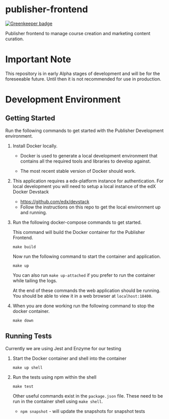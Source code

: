# publisher-frontend

[![Greenkeeper badge](https://badges.greenkeeper.io/edx/publisher-frontend.svg)](https://greenkeeper.io/)

Publisher frontend to manage course creation and marketing content curation.

# Important Note

This repository is in early Alpha stages of development and will be for the foreseeable future. Until then it is
not recommended for use in production.

# Development Environment

## Getting Started

Run the following commands to get started with the Publisher Development environment.

1. Install Docker locally.
    * Docker is used to generate a local development environment that contains all the required tools and libraries to
    develop against.

    * The most recent stable version of Docker should work.

2. This application requires a edx-platform instance for authentication. For local development
   you will need to setup a local instance of the edX Docker Devstack
    * https://github.com/edx/devstack
    * Follow the instructions on this repo to get the local environment up and running.

3. Run the following docker-compose commands to get started.

    This command will build the Docker container for the Publisher Frontend.

    ```
    make build
    ```

    Now run the following command to start the container and application.

    ```
    make up
    ```

    You can also run `make up-attached` if you prefer to run the container while tailing the logs.

    At the end of these commands the web application should be running. You should be able to view it
    in a web browser at `localhost:18400`.

4. When you are done working run the following command to stop the docker container.

    ```
    make down
    ```

## Running Tests

Currently we are using Jest and Enzyme for our testing

1.  Start the Docker container and shell into the container

    ```
    make up shell
    ```

2. Run the tests using npm within the shell

    ```
    make test
    ```

    Other useful commands exist in the `package.json` file.  These need to be run in the container
    shell using `make shell`.

    * `npm snapshot` - will update the snapshots for snapshot tests
